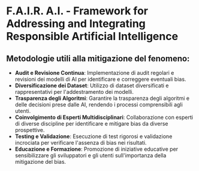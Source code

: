 # F.A.I.R. A.I. - Framework for Addressing and Integrating Responsible Artificial Intelligence

## Metodologie utili alla mitigazione del fenomeno:

- **Audit e Revisione Continua**: Implementazione di audit regolari e revisioni dei modelli di AI per identificare e correggere eventuali bias.
- **Diversificazione dei Dataset**: Utilizzo di dataset diversificati e rappresentativi per l'addestramento dei modelli.
- **Trasparenza degli Algoritmi**: Garantire la trasparenza degli algoritmi e delle decisioni prese dalle AI, rendendo i processi comprensibili agli utenti.
- **Coinvolgimento di Esperti Multidisciplinari**: Collaborazione con esperti di diverse discipline per identificare e mitigare bias da diverse prospettive.
- **Testing e Validazione**: Esecuzione di test rigorosi e validazione incrociata per verificare l'assenza di bias nei risultati.
- **Educazione e Formazione**: Promozione di iniziative educative per sensibilizzare gli sviluppatori e gli utenti sull'importanza della mitigazione del bias.
